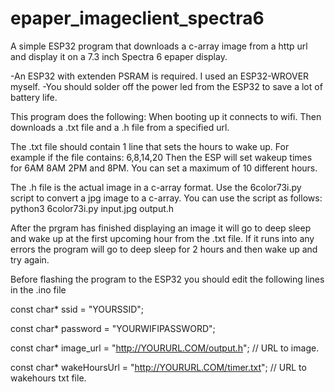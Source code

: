 # epaper_imageclient_spectra6
A simple ESP32 program that downloads a c-array image from a http url and display it on a 7.3 inch Spectra 6 epaper display.

-An ESP32 with extenden PSRAM is required. I used an ESP32-WROVER myself.
-You should solder off the power led from the ESP32 to save a lot of battery life.

This program does the following:
When booting up it connects to wifi.
Then downloads a .txt file and a .h file from a specified url.

The .txt file should contain 1 line that sets the hours to wake up.
For example if the file contains:
6,8,14,20
Then the ESP will set wakeup times for 6AM 8AM 2PM and 8PM.
You can set a maximum of 10 different hours.

The .h file is the actual image in a c-array format.
Use the 6color73i.py script to convert a jpg image to a c-array.
You can use the script as follows: python3 6color73i.py input.jpg output.h

After the prgram has finished displaying an image it will go to deep sleep and wake up at the first upcoming hour from the .txt file.
If it runs into any errors the program will go to deep sleep for 2 hours and then wake up and try again.

Before flashing the program to the ESP32 you should edit the following lines in the .ino file

const char* ssid = "YOURSSID";

const char* password = "YOURWIFIPASSWORD";

const char* image_url = "http://YOURURL.COM/output.h"; // URL to image.

const char* wakeHoursUrl = "http://YOURURL.COM/timer.txt"; // URL to wakehours txt file.


